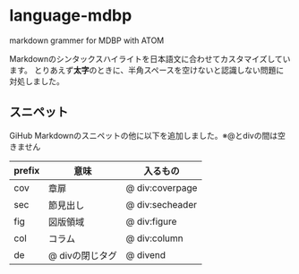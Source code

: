 # language-mdbp
markdown grammer for MDBP with ATOM

Markdownのシンタックスハイライトを日本語文に合わせてカスタマイズしています。
とりあえず**太字**のときに、半角スペースを空けないと認識しない問題に対処しました。

## スニペット
GiHub Markdownのスニペットの他に以下を追加しました。※@とdivの間は空きません

| prefix | 意味|入るもの
|--   |-- |--
| cov | 章扉 | @ div:coverpage
| sec | 節見出し |@ div:secheader
| fig | 図版領域 |@ div:figure
| col | コラム |@ div:column
| de  | @ divの閉じタグ |@ divend
